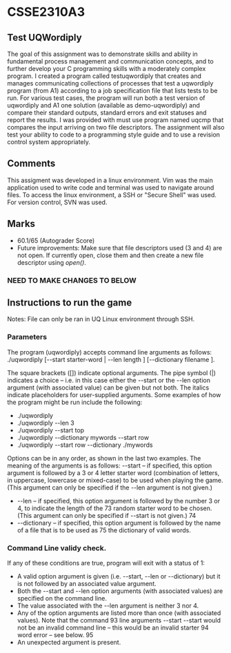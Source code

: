 # CSSE2310A3

## Test UQWordiply
The goal of this assignment was to demonstrate skills and ability in fundamental process management and communication concepts, and to further develop your C programming skills with a moderately complex program. I created a program called testuqwordiply that creates and manages communicating collections of processes that test a uqwordiply program (from A1) according to a job specification file that lists tests to be run. For various test cases, the program will run both a test version of uqwordiply and A1 one solution (available as demo-uqwordiply) and compare their standard outputs, standard errors and exit statuses and report the results. I was provided with must use program named uqcmp that compares the input arriving on two file descriptors. The assignment will also test your ability to code to a programming style guide and to use a revision control system appropriately.

## Comments 
This assigment was developed in a linux environment. Vim was the main application used to write code and terminal was used to navigate around files. 
To access the linux environment, a SSH or "Secure Shell" was used. For version control, SVN was used. 

## Marks 
- 60.1/65 (Autograder Score)
- Future improvements: Make sure that file descriptors used (3 and 4) are not open. If currently open, close them and then create a new file descriptor using *open()*. 

### NEED TO MAKE CHANGES TO BELOW
## Instructions to run the game 
Notes: File can only be ran in UQ Linux environment through SSH.

### Parameters 

The program (uqwordiply) accepts command line arguments as follows: ./uqwordiply [--start starter-word | --len length ] [--dictionary filename ]. 

The square brackets ([]) indicate optional arguments. The pipe symbol (|) indicates a choice – i.e. in this case either the --start or the --len option argument (with associated value) can be given but not both. The italics indicate placeholders for user-supplied arguments. 
Some examples of how the program might be run include the following: 
- ./uqwordiply
- ./uqwordiply --len 3
- ./uqwordiply --start top
- ./uqwordiply --dictionary mywords --start row
- ./uqwordiply --start row --dictionary ./mywords

Options can be in any order, as shown in the last two examples. The meaning of the arguments is as follows:
 --start – if specified, this option argument is followed by a 3 or 4 letter starter word (combination of letters, in uppercase, lowercase or mixed-case) to be used when playing the game. (This argument can only be specified if the --len argument is not given.)
- --len – if specified, this option argument is followed by the number 3 or 4, to indicate the length of the 73 random starter word to be chosen. (This argument can only be specified if --start is not given.) 74
- --dictionary – if specified, this option argument is followed by the name of a file that is to be used as 75 the dictionary of valid words.

### Command Line validy check.
If any of these conditions are true, program will exit with a status of 1: 
  - A valid option argument is given (i.e. --start, --len or --dictionary) but it is not followed by an associated value argument.
  - Both the --start and --len option arguments (with associated values) are specified on the command line. 
  - The value associated with the --len argument is neither 3 nor 4. 
  - Any of the option arguments are listed more than once (with associated values). Note that the command 93 line arguments --start --start would not be an invalid command line – this would be an invalid starter 94 word error – see below. 95
  - An unexpected argument is present.
